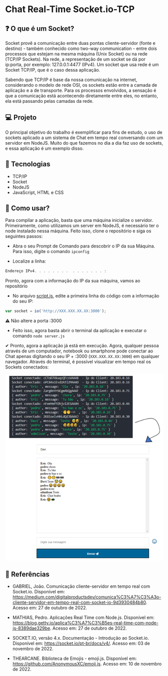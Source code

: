 # Chat Real-Time Socket.io-TCP

## ❓ O que é um Socket?

Socket provê a comunicação entre duas pontas cliente-servidor (fonte e destino) - também conhecido como two-way communication - entre dois processos que estejam na mesma máquina (Unix Socket) ou na rede (TCP/IP Sockets). Na rede, a representação de um socket se dá por ip:porta, por exemplo: 127.0.0.1:4477 (IPv4). Um socket que usa rede é um Socket TCP/IP, que é o caso dessa aplicação.

Sabendo que TCP/IP é base da nossa comunicação na internet, considerando o modelo de rede OSI, os sockets estão entre a camada de aplicação e a de transporte. Para os processos envolvidos, a sensação é que a comunicação está acontecendo diretamente entre eles, no entanto, ela está passando pelas camadas da rede.

## 💻 Projeto
O principal objetivo do trabalho é exemplificar para fins de estudo, o uso de sockets aplicado a um sistema de Chat em tempo real conversando com um servidor em NodeJS. Muito do que fazemos no dia a dia faz uso de sockets, e essa aplicação é um exemplo disso.

## 🚀 Tecnologias

- TCP/IP
- Socket
- NodeJS
- JavaScript, HTML e CSS

## 📡 Como usar?

Para compilar a aplicação, basta que uma máquina inicialize o servidor. Primeiramente, como utilizamos um server em NodeJS, é necessário ter o node instalado nessa máquina. Feito isso, clone o repositório e siga os seguintes passos:

* Abra o seu Prompt de Comando para descobrir o IP da sua Máquina. Para isso, digite o comando `ipconfig`

* Localize a linha:
```js
Endereço IPv4. . . . . . . .  . . . . . . . :
```
Pronto, agora com a informação do IP da sua máquina, vamos ao repositório

* No arquivo [script.js](https://github.com/ericcastroc/Redes-Application_Socket-TCP/blob/main/public/js/script.js), edite a primeira linha do código com a informação do seu IP:
```js
var socket = io('http://XXX.XXX.XX.XX:3000');
```
⚠ Não altere a porta :3000

* Feito isso, agora basta abrir o terminal da aplicação e executar o comando `node server.js`

✔ Pronto, agora a aplicação já está em execução. Agora, qualquer pessoa através de um computador, notebook ou smartphone pode conectar ao Chat apenas digitando o seu IP + :3000 (`XXX.XXX.XX.XX:3000`) em qualquer navegador. Através do terminal, é possível visualizar em tempo real os Sockets conectados:

![Aplicação e Terminal](https://github.com/ericcastroc/Redes-Application_Socket-TCP/blob/main/public/images/app_terminal.png)

## 📖 Referências

* GABRIEL, João. Comunicação cliente-servidor em tempo real com Socket.io. Disponível em: <https://medium.com/digitalproductsdev/comunica%C3%A7%C3%A3o-cliente-servidor-em-tempo-real-com-socket-io-9d3930484b80>. Acesso em: 27 de outubro de 2022.

* MATHIAS, Pedro. Aplicações Real Time com Node.js. Disponível em: <https://blog.getty.io/aplica%C3%A7%C3%B5es-real-time-com-node-js-8389dae329be>. Acesso em: 27 de outubro de 2022.

* SOCKET.IO, versão 4.x. Documentação - Introdução ao Socket.io. Disponível em: <https://socket.io/pt-br/docs/v4/>. Acesso em: 03 de novembro de 2022.

* THEARCANE. Biblioteca de Emojis - emoji.js. Disponível em: <https://github.com/AnonymousXC/emoji.js>. Acesso em: 10 de novembro de 2022.